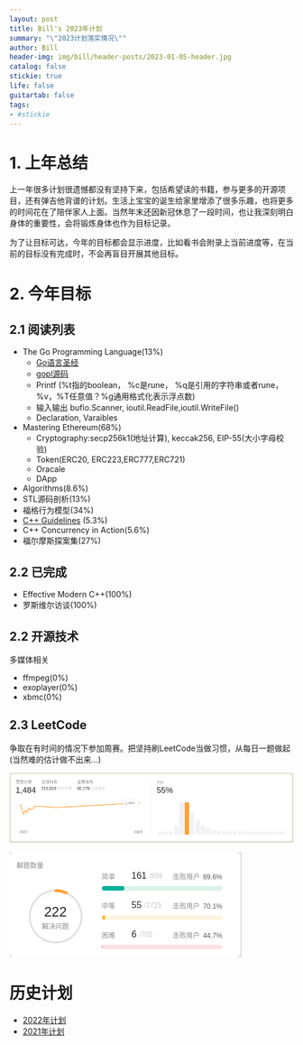 ```yaml
---
layout: post
title: Bill's 2023年计划
summary: "\"2023计划落实情况\""
author: Bill
header-img: img/bill/header-posts/2023-01-05-header.jpg
catalog: false
stickie: true
life: false
guitartab: false
tags:
- #stickie
---
```




# 1. 上年总结

上一年很多计划很遗憾都没有坚持下来，包括希望读的书籍，参与更多的开源项目，还有弹吉他背谱的计划。生活上宝宝的诞生给家里增添了很多乐趣，也将更多的时间花在了陪伴家人上面。当然年末还因新冠休息了一段时间，也让我深刻明白身体的重要性，会将锻炼身体也作为目标记录。

为了让目标可达，今年的目标都会显示进度，比如看书会附录上当前进度等，在当前的目标没有完成时，不会再盲目开展其他目标。

# 2. 今年目标

## 2.1 阅读列表

- The Go Programming Language(13%)
    - [Go语言圣经](https://golang-china.github.io/gopl-zh/)
    - [gopl源码](https://github.com/adonovan/gopl.io/)
    - Printf (%t指的boolean， %c是rune， %q是引用的字符串或者rune，%v，%T任意值？%g通用格式化表示浮点数)
    - 输入输出 bufio.Scanner, ioutil.ReadFile,ioutil.WriteFile()
    - Declaration, Varaibles
- Mastering Ethereum(68%)
    - Cryptography:secp256k1(地址计算), keccak256, EIP-55(大小字母校验)
    - Token(ERC20, ERC223,ERC777,ERC721)
    - Oracale
    - DApp
- Algorithms(8.6%)
- STL源码剖析(13%)
- 福格行为模型(34%)
- [C++ Guidelines](https://isocpp.github.io/CppCoreGuidelines/CppCoreGuidelines) (5.3%)
- C++ Concurrency in Action(5.6%)
- 福尔摩斯探案集(27%)

## 2.2 已完成

- Effective Modern C++(100%)
- 罗斯维尔访谈(100%)

## 2.2 开源技术

多媒体相关
- ffmpeg(0%)
- exoplayer(0%)
- xbmc(0%)


## 2.3 LeetCode

争取在有时间的情况下参加周赛。把坚持刷LeetCode当做习惯，从每日一题做起(当然难的估计做不出来...)

![](/img/bill/in-posts/leetcode_goals.png)

![](/img/bill/in-posts/leetcode_problems.png)


# 历史计划

- [2022年计划](http://www.cjcbill.com/2022/04/10/plan)
- [2021年计划](http://www.cjcbill.com/2021/02/09/plan/)

